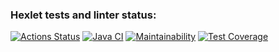 ### Hexlet tests and linter status:
[![Actions Status](https://github.com/maximl93/java-project-78/actions/workflows/hexlet-check.yml/badge.svg)](https://github.com/maximl93/java-project-78/actions)
[![Java CI](https://github.com/maximl93/java-project-78/actions/workflows/main.yml/badge.svg)](https://github.com/maximl93/java-project-78/actions/workflows/main.yml)
[![Maintainability](https://api.codeclimate.com/v1/badges/92dbdf6dea1f5851a16d/maintainability)](https://codeclimate.com/github/maximl93/java-project-78/maintainability)
[![Test Coverage](https://api.codeclimate.com/v1/badges/92dbdf6dea1f5851a16d/test_coverage)](https://codeclimate.com/github/maximl93/java-project-78/test_coverage)
